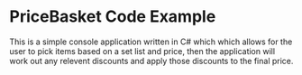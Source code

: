 # PriceBasket Code Example
This is a simple console application written in C# which which allows for the user to pick items based on a set list and price, then the application will work out any relevent discounts and apply those discounts to the final price.
